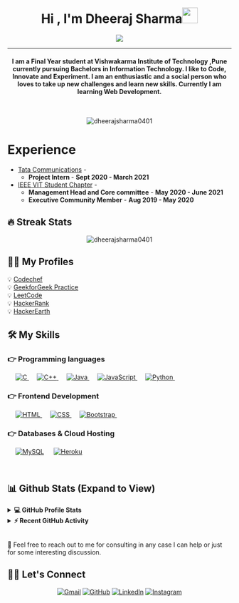 <h1 align="center"> Hi , I'm Dheeraj Sharma<img src="https://media.giphy.com/media/hvRJCLFzcasrR4ia7z/giphy.gif" width="35"></h1>
<p align="center">
  <a href="https://github.com/DenverCoder1/readme-typing-svg"><img src="https://readme-typing-svg.herokuapp.com?lines=4⭐Coder+@Codechef;DS%20|%20AI%20|%20ML%20Enthusiast;Always%20learning%20new%20things&center=true&width=500&height=50"></a>
</p>
<hr/>
<h4 align="center">I am a Final Year student at Vishwakarma Institute of Technology ,Pune currently pursuing Bachelors in Information Technology.
I like to Code, Innovate and Experiment. I am an enthusiastic and a social person who loves to take up new challenges and learn new skills. Currently I am learning Web Development.</h4>
<br>
<p align="center"> <img src="https://komarev.com/ghpvc/?username=dheerajsharma0401&label=Dheeraj's%20Profile%20Views%20&color=dc143c&style=plastic" alt="dheerajsharma0401" /> </p>


# Experience
<ul>
  <li>
    <a href="https://www.tatacommunications.com/">Tata Communications</a> - 
    <ul>
      <li>
        <b>Project Intern </b> - <b>Sept 2020 - March 2021</b>
      </li>
    </ul>
  <li>
    <a href="http://ieeevitpune.com/">IEEE VIT Student Chapter</a> - 
    <ul>
      <li>
        <b>Management Head and Core committee</b> - <b>May 2020 - June 2021</b>
      </li>
      <li>
        <b>Executive Community Member</b> - <b>Aug 2019 - May 2020</b>
      </li>
    </ul>
  </li>
</ul>


## 🔥 Streak Stats
<p align="center"><img align="center" src="https://github-readme-streak-stats.herokuapp.com/?user=dheerajsharma0401&theme=algolia" alt="dheerajsharma0401" /></p>


## 👨‍💻 My Profiles
💡  <a href="https://www.codechef.com/users/dheeraj4101">Codechef</a><br>
💡  <a href="https://auth.geeksforgeeks.org/user/wohiladka04/practice/">GeekforGeek Practice</a><br>
💡  <a href="https://leetcode.com/dheeraj_sharma04/">LeetCode</a><br>
💡  <a href="https://www.hackerrank.com/dheeraj_sharma18?hr_r=1/">HackerRank</a><br>
💡  <a href="https://www.hackerearth.com/@dheeraj.sharma18">HackerEarth</a><br>


## 🛠️ My Skills

### 👉 Programming languages

<p align="left"> 
  &emsp; 
  <a href="https://www.cprogramming.com/" target="_blank"> 
    <img alt="C" src="https://img.shields.io/badge/C%20-%232370ED.svg?logo=c&logoColor=white">
  </a> 
  &emsp;
  <a href="https://www.w3schools.com/cpp/" target="_blank"> 
    <img alt="C++" src="https://img.shields.io/badge/C++%20-%2300599C.svg?logo=c%2B%2B&logoColor=white">
  </a> 
 &emsp;
  <a href="https://www.java.com" target="_blank"> 
    <img alt="Java" src="https://img.shields.io/badge/Java-%23007396.svg?logo=java&logoColor=white">
  </a>
  &emsp;
  <a href="https://developer.mozilla.org/en-US/docs/Web/JavaScript" target="_blank"> 
     <img alt="JavaScript" src="https://img.shields.io/badge/JavaScript%20-%23F7DF1E.svg?logo=javascript&logoColor=black">
   </a>
  &emsp;
   <a href="https://www.python.org" target="_blank">
    <img alt="Python" src="https://img.shields.io/badge/Python%20-%2314354C.svg?logo=python&logoColor=white">
  </a>
  &emsp;
</p>

### 👉 Frontend Development
<p align="left"> 
  &emsp; 
  <a href="https://www.w3.org/html/" target="_blank"> 
   <img alt="HTML" src="https://img.shields.io/badge/HTML5%20-%23E34F26.svg?logo=html5&logoColor=white">
  </a>   
  &emsp;
  <a href="https://www.w3schools.com/css/" target="_blank">
    <img alt="CSS" src="https://img.shields.io/badge/CSS%20-%231572B6.svg?logo=css3&logoColor=white">
  </a> 
   &emsp;
  <a href="https://getbootstrap.com" target="_blank"> 
    <img alt="Bootstrap" src="https://img.shields.io/badge/Bootstrap-%23563D7C.svg?style=flat&logo=bootstrap&logoColor=white"/>
  </a>
&emsp; 
</p>

### 👉 Databases & Cloud Hosting
<p align="left">
  &emsp;
    <a href="https://www.mysql.com/"><img alt="MySQL" src="https://img.shields.io/badge/MySQL-00000F?style=flat&logo=mysql&logoColor=white"></a>
  &emsp;
    <a href="https://www.heroku.com/"><img alt="Heroku" src="https://img.shields.io/badge/Heroku%20-%23430098.svg?logo=heroku&logoColor=white"></a>  
 &emsp; 
</p>
  

<br/>

## 📊 Github Stats (Expand to View) 


<details> 
  <summary><b>💻 GitHub Profile Stats</b></summary>
  <br/>
  <p align="center">
    <a href="https://github.com/dheerajsharma0401"><img align="center" src="https://github-readme-stats.vercel.app/api?username=dheerajsharma0401&show_icons=true&locale=en&theme=algolia" alt="dheerajsharma0401" height="192px"/></a>
	</p>
	<p  align="center">
	  <img src="https://github-readme-stats.vercel.app/api/top-langs?username=dheerajsharma0401&show_icons=true&locale=en&layout=compact&theme=algolia" alt="dheerajsharma0401" height="192px"/>
	</p>
  <br/>
  <b>Note:</b> Top languages is only a metric of the languages my public code consists of and doesn't reflect experience or skill level.
  </p>
</details>


<details>
  <summary><b>⚡ Recent GitHub Activity</b></summary>
  <br/>
   <a href="https://github.com/dheerajsharma0401"><img alt="Dheeraj's Activity Graph" src="https://activity-graph.herokuapp.com/graph?username=dheerajsharma0401&custom_title=Dheeraj%20Sharma's%20Contribution%20Graph&theme=react-dark" /></a>
  <br/>
</details>
<br/>

💬  Feel free to reach out to me for consulting in any case I can help or just for some interesting discussion.<br>


## 🙋‍♀️ Let's Connect
<p align="center">
	<a href="mailto:dheerajsharma2210@gmail.com"><img src="https://img.icons8.com/bubbles/50/000000/gmail.png" alt="Gmail"/></a>
	<a href="https://github.com/dheerajsharma0401"><img src="https://img.icons8.com/bubbles/50/000000/github.png" alt="GitHub"/></a>
	<a href="https://www.linkedin.com/in/dheeraj-sharma-142bb0190/"><img src="https://img.icons8.com/bubbles/50/000000/linkedin.png" alt="LinkedIn"/></a>
	<a href="https://instagram.com/akkadu_04"><img src="https://img.icons8.com/bubbles/50/000000/instagram.png" alt="Instagram"/></a>	
</p>
